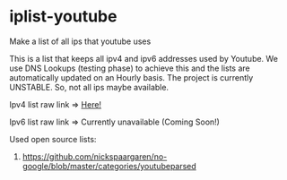 # iplist-youtube
Make a list of all ips that youtube uses

This is a list that keeps all ipv4 and ipv6 addresses used by Youtube. We use DNS Lookups (testing phase) to achieve this and the lists are automatically updated on an Hourly basis. The project is currently UNSTABLE. So, not all ips maybe available.

Ipv4 list raw link => [Here!](https://raw.githubusercontent.com/touhidurrr/iplist-youtube/main/ipv4_list.txt)

Ipv6 list raw link => Currently unavailable (Coming Soon!)

Used open source lists:
  1. https://github.com/nickspaargaren/no-google/blob/master/categories/youtubeparsed
